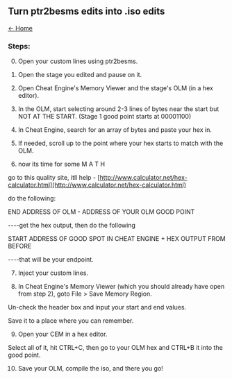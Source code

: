 ## Turn ptr2besms edits into .iso edits

[← Home](https://ptrguide.github.io)

### Steps:

0. Open your custom lines using ptr2besms.

1. Open the stage you edited and pause on it.

2. Open Cheat Engine's Memory Viewer and the stage's OLM (in a hex editor).

3. In the OLM, start selecting around 2-3 lines of bytes near the start but NOT AT THE START.  (Stage 1 good point starts at 00001100)

4. In Cheat Engine, search for an array of bytes and paste your hex in.

5. If needed, scroll up to the point where your hex starts to match with the OLM.

6. now its time for some M A T H 

go to this quality site, itll help - [http://www.calculator.net/hex-calculator.html](http://www.calculator.net/hex-calculator.html)

do the following:

END ADDRESS OF OLM - ADDRESS OF YOUR OLM GOOD POINT

----get the hex output, then do the following

START ADDRESS OF GOOD SPOT IN CHEAT ENGINE + HEX OUTPUT FROM BEFORE

----that will be your endpoint.

7. Inject your custom lines.

8. In Cheat Engine's Memory Viewer (which you should already have open from step 2), goto File > Save Memory Region.

Un-check the header box and input your start and end values.

Save it to a place where you can remember.

9.  Open your CEM in a hex editor.

Select all of it, hit CTRL+C, then go to your OLM hex and CTRL+B it into the good point.

10. Save your OLM, compile the iso, and there you go!
